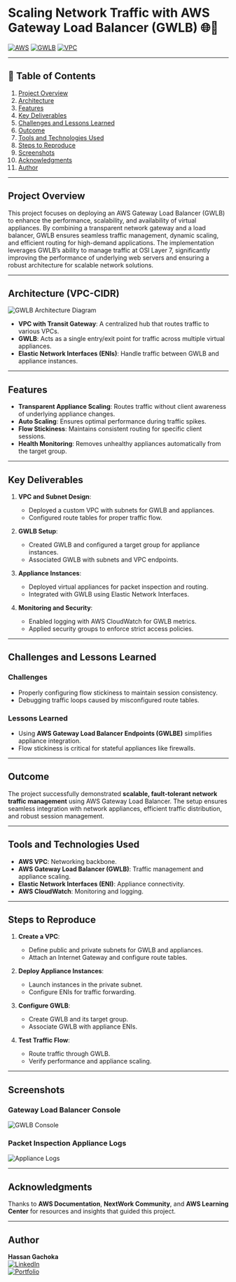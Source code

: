# Scaling Network Traffic with AWS Gateway Load Balancer (GWLB) 🌐🚦

[![AWS](https://img.shields.io/badge/AWS-100000?style=flat&logo=amazon&logoColor=FFFFFF&labelColor=5C5C5C&color=FF7300)](https://aws.amazon.com/)
[![GWLB](https://img.shields.io/badge/AWS_GWLB-100000?style=flat&logo=amazonaws&logoColor=white&labelColor=494949&color=569A31)](https://docs.aws.amazon.com/elasticloadbalancing/)
[![VPC](https://img.shields.io/badge/AWS_VPC-100000?style=flat&logo=amazonaws&logoColor=white&labelColor=494949&color=569A31)](https://docs.aws.amazon.com/vpc/)

---

## 📜 **Table of Contents**

1. [Project Overview](#project-overview)  
2. [Architecture](#architecture)  
3. [Features](#features)  
4. [Key Deliverables](#key-deliverables)  
5. [Challenges and Lessons Learned](#challenges-and-lessons-learned)  
6. [Outcome](#outcome)  
7. [Tools and Technologies Used](#tools-and-technologies-used)  
8. [Steps to Reproduce](#steps-to-reproduce)  
9. [Screenshots](#screenshots)  
10. [Acknowledgments](#acknowledgments)  
11. [Author](#author)  

---

## Project Overview

This project focuses on deploying an AWS Gateway Load Balancer (GWLB) to enhance the performance, scalability, and availability of virtual appliances. By combining a transparent network gateway and a load balancer, GWLB ensures seamless traffic management, dynamic scaling, and efficient routing for high-demand applications. The implementation leverages GWLB’s ability to manage traffic at OSI Layer 7, significantly improving the performance of underlying web servers and ensuring a robust architecture for scalable network solutions.

---

## Architecture (VPC-CIDR)

![GWLB Architecture Diagram](./Images/VPC-CIDR.png)

- **VPC with Transit Gateway**: A centralized hub that routes traffic to various VPCs.  
- **GWLB**: Acts as a single entry/exit point for traffic across multiple virtual appliances.  
- **Elastic Network Interfaces (ENIs)**: Handle traffic between GWLB and appliance instances.  

---

## Features

- **Transparent Appliance Scaling**: Routes traffic without client awareness of underlying appliance changes.  
- **Auto Scaling**: Ensures optimal performance during traffic spikes.  
- **Flow Stickiness**: Maintains consistent routing for specific client sessions.  
- **Health Monitoring**: Removes unhealthy appliances automatically from the target group.  

---

## Key Deliverables

1. **VPC and Subnet Design**:
   - Deployed a custom VPC with subnets for GWLB and appliances.  
   - Configured route tables for proper traffic flow.  

2. **GWLB Setup**:
   - Created GWLB and configured a target group for appliance instances.  
   - Associated GWLB with subnets and VPC endpoints.  

3. **Appliance Instances**:
   - Deployed virtual appliances for packet inspection and routing.  
   - Integrated with GWLB using Elastic Network Interfaces.  

4. **Monitoring and Security**:
   - Enabled logging with AWS CloudWatch for GWLB metrics.  
   - Applied security groups to enforce strict access policies.  

---

## Challenges and Lessons Learned

### Challenges
- Properly configuring flow stickiness to maintain session consistency.  
- Debugging traffic loops caused by misconfigured route tables.  

### Lessons Learned
- Using **AWS Gateway Load Balancer Endpoints (GWLBE)** simplifies appliance integration.  
- Flow stickiness is critical for stateful appliances like firewalls.  

---

## Outcome

The project successfully demonstrated **scalable, fault-tolerant network traffic management** using AWS Gateway Load Balancer. The setup ensures seamless integration with network appliances, efficient traffic distribution, and robust session management.

---

## Tools and Technologies Used

- **AWS VPC**: Networking backbone.  
- **AWS Gateway Load Balancer (GWLB)**: Traffic management and appliance scaling.  
- **Elastic Network Interfaces (ENI)**: Appliance connectivity.  
- **AWS CloudWatch**: Monitoring and logging.  

---

## Steps to Reproduce

1. **Create a VPC**:
   - Define public and private subnets for GWLB and appliances.  
   - Attach an Internet Gateway and configure route tables.  

2. **Deploy Appliance Instances**:
   - Launch instances in the private subnet.  
   - Configure ENIs for traffic forwarding.  

3. **Configure GWLB**:
   - Create GWLB and its target group.  
   - Associate GWLB with appliance ENIs.  

4. **Test Traffic Flow**:
   - Route traffic through GWLB.  
   - Verify performance and appliance scaling.  

---

## Screenshots

### Gateway Load Balancer Console  
![GWLB Console](./Images/gwlb-console.png)  

### Packet Inspection Appliance Logs  
![Appliance Logs](./Images/appliance-logs.png)  

---

## Acknowledgments

Thanks to **AWS Documentation**, **NextWork Community**, and **AWS Learning Center** for resources and insights that guided this project.

---

## Author

**Hassan Gachoka**  
[![LinkedIn](https://img.shields.io/badge/LinkedIn-Connect-blue?style=flat&logo=linkedin)](https://linkedin.com/in/gachokahassan)  
[![Portfolio](https://img.shields.io/badge/Portfolio-Explore-brightgreen)](https://learn.nextwork.org/overwhelmed_cyan_adorable_thunder/portfolio)  

